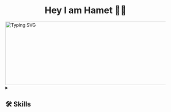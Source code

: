 <h1 align="center"> Hey I am
  <a style="text-decoration: none" target="_blank" href="https://www.hamet.dev">Hamet </a>👋🏼
</h1>

<img width="3000" height="200" src="https://readme-typing-svg.demolab.com?font=Sixtyfour+Convergence&size=10&duration=2000&pause=1000&color=F70000&center=true&vCenter=true&multiline=true&width=435&lines=Full+Time+DevOps+Engineer;In+love+with+self-hosting+%F0%9F%A4%8D;Coding+things+fast%2C+faster." alt="Typing SVG" />


<details> 
  <summary><h2>🛠️ Skills</h2></summary>

  <h3>👨‍💻 Programming and Markup Languages</h3>

  <p>
<img alt="Bash" src="https://img.shields.io/badge/Bash-4EAA25?style=for-the-badge&logo=gnu-bash&logoColor=white">
<img alt="JavaScript" src="https://img.shields.io/badge/typescript-%23007ACC.svg?style=for-the-badge&logo=typescript&logoColor=white">
<img alt="Python" src="https://img.shields.io/badge/python-3670A0?style=for-the-badge&logo=python&logoColor=ffdd54">
 <img alt="SQL" src="https://img.shields.io/badge/mysql-4479A1.svg?style=for-the-badge&logo=mysql&logoColor=white">
 <img alt="Terraform" src="https://img.shields.io/badge/terraform-%235835CC.svg?style=for-the-badge&logo=terraform&logoColor=white">
  </p>

  <h3>☁️ Cloud</h3>

  <p>
  <img alt="Azure" src="https://img.shields.io/badge/azure-%230072C6.svg?style=for-the-badge&logo=microsoftazure&logoColor=white">
  <img alt="AWS" src="https://img.shields.io/badge/AWS-%23FF9900.svg?style=for-the-badge&logo=amazon-aws&logoColor=white">
 <img alt="GCP" src="https://img.shields.io/badge/GoogleCloud-%234285F4.svg?style=for-the-badge&logo=google-cloud&logoColor=white">
  </p>

  <h3>💻 Software and Tools</h3>

  <p>
<img alt="Debian" src="https://img.shields.io/badge/Debian-D70A53?style=for-the-badge&logo=debian&logoColor=white">
 <img alt="Git" src="https://img.shields.io/badge/git-%23F05033.svg?style=for-the-badge&logo=git&logoColor=white">
 <img alt="VSC" src="https://img.shields.io/badge/VS%20Code-007ACC?style=for-the-badge&logo=visual-studio-code&logoColor=white">
<img alt="nginx" src="https://img.shields.io/badge/nginx-%23009639.svg?style=for-the-badge&logo=nginx&logoColor=white">
 <img alt="SQL" src="https://img.shields.io/badge/mysql-4479A1.svg?style=for-the-badge&logo=mysql&logoColor=white">
 <img alt="Puppet" src="https://img.shields.io/badge/Puppet-ffae1a?style=for-the-badge&logo=puppet&logoColor=white">
   <img alt="Ansible" src="https://img.shields.io/badge/ansible-%231A1918.svg?style=for-the-badge&logo=ansible&logoColor=white">
   <img alt="Kubernetes" src="https://img.shields.io/badge/kubernetes-%23326ce5.svg?style=for-the-badge&logo=kubernetes&logoColor=white">
   <img alt="Docker" src="https://img.shields.io/badge/docker-%230db7ed.svg?style=for-the-badge&logo=docker&logoColor=white">
   <img alt="Bitbucket" src="https://img.shields.io/badge/bitbucket-%230047B3.svg?style=for-the-badge&logo=bitbucket&logoColor=white">
</p>
</details>
